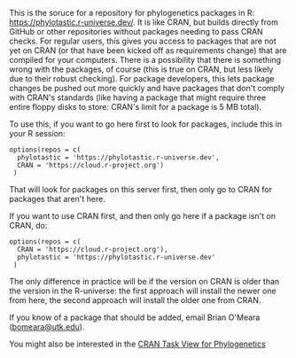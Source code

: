 This is the soruce for a repository for phylogenetics packages in R: https://phylotastic.r-universe.dev/. It is like CRAN, but builds directly from GitHub or other repositories without packages needing to pass CRAN checks. For regular users, this gives you access to packages that are not yet on CRAN (or that have been kicked off as requirements change) that are compiled for your computers. There is a possibility that there is something wrong with the packages, of course (this is true on CRAN, but less likely due to their robust checking). For package developers, this lets package changes be pushed out more quickly and have packages that don't comply with CRAN's standards (like having a package that might require three entire floppy disks to store: CRAN's limit for a package is 5 MB total). 

To use this, if you want to go here first to look for packages, include this in your R session:

```
options(repos = c(
  phylotastic = 'https://phylotastic.r-universe.dev',
  CRAN = 'https://cloud.r-project.org')
 )
```

That will look for packages on this server first, then only go to CRAN for packages that aren't here.

If you want to use CRAN first, and then only go here if a package isn't on CRAN, do:

```
options(repos = c(
  CRAN = 'https://cloud.r-project.org'),
  phylotastic = 'https://phylotastic.r-universe.dev'
 )
```

The only difference in practice will be if the version on CRAN is older than the version in the R-universe: the first approach will install the newer one from here, the second approach will install the older one from CRAN.

If you know of a package that should be added, email Brian O'Meara (bomeara@utk.edu).

You might also be interested in the [CRAN Task View for Phylogenetics](https://cran.r-project.org/web/views/Phylogenetics.html)
